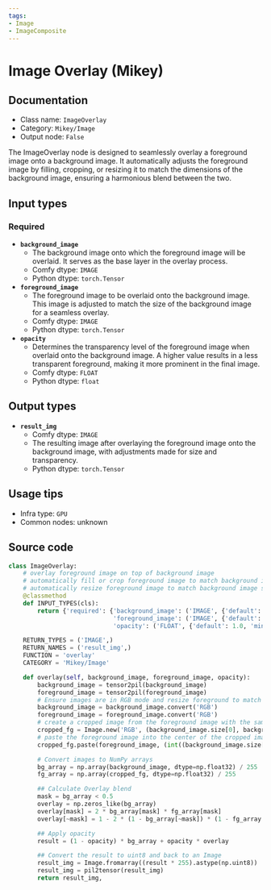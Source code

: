 ```yaml
---
tags:
- Image
- ImageComposite
---
```


# Image Overlay (Mikey)
## Documentation
- Class name: `ImageOverlay`
- Category: `Mikey/Image`
- Output node: `False`

The ImageOverlay node is designed to seamlessly overlay a foreground image onto a background image. It automatically adjusts the foreground image by filling, cropping, or resizing it to match the dimensions of the background image, ensuring a harmonious blend between the two.
## Input types
### Required
- **`background_image`**
    - The background image onto which the foreground image will be overlaid. It serves as the base layer in the overlay process.
    - Comfy dtype: `IMAGE`
    - Python dtype: `torch.Tensor`
- **`foreground_image`**
    - The foreground image to be overlaid onto the background image. This image is adjusted to match the size of the background image for a seamless overlay.
    - Comfy dtype: `IMAGE`
    - Python dtype: `torch.Tensor`
- **`opacity`**
    - Determines the transparency level of the foreground image when overlaid onto the background image. A higher value results in a less transparent foreground, making it more prominent in the final image.
    - Comfy dtype: `FLOAT`
    - Python dtype: `float`
## Output types
- **`result_img`**
    - Comfy dtype: `IMAGE`
    - The resulting image after overlaying the foreground image onto the background image, with adjustments made for size and transparency.
    - Python dtype: `torch.Tensor`
## Usage tips
- Infra type: `GPU`
- Common nodes: unknown


## Source code
```python
class ImageOverlay:
    # overlay foreground image on top of background image
    # automatically fill or crop foreground image to match background image size
    # automatically resize foreground image to match background image size
    @classmethod
    def INPUT_TYPES(cls):
        return {'required': {'background_image': ('IMAGE', {'default': None}),
                             'foreground_image': ('IMAGE', {'default': None}),
                             'opacity': ('FLOAT', {'default': 1.0, 'min': 0.0, 'max': 1.0, 'step': 0.01})}}

    RETURN_TYPES = ('IMAGE',)
    RETURN_NAMES = ('result_img',)
    FUNCTION = 'overlay'
    CATEGORY = 'Mikey/Image'

    def overlay(self, background_image, foreground_image, opacity):
        background_image = tensor2pil(background_image)
        foreground_image = tensor2pil(foreground_image)
        # Ensure images are in RGB mode and resize foreground to match background
        background_image = background_image.convert('RGB')
        foreground_image = foreground_image.convert('RGB')
        # create a cropped image from the foreground image with the same dimensions as the background image
        cropped_fg = Image.new('RGB', (background_image.size[0], background_image.size[1]))
        # paste the foreground image into the center of the cropped image
        cropped_fg.paste(foreground_image, (int((background_image.size[0] - foreground_image.size[0]) / 2), int((background_image.size[1] - foreground_image.size[1]) / 2)))

        # Convert images to NumPy arrays
        bg_array = np.array(background_image, dtype=np.float32) / 255
        fg_array = np.array(cropped_fg, dtype=np.float32) / 255

        ## Calculate Overlay blend
        mask = bg_array < 0.5
        overlay = np.zeros_like(bg_array)
        overlay[mask] = 2 * bg_array[mask] * fg_array[mask]
        overlay[~mask] = 1 - 2 * (1 - bg_array[~mask]) * (1 - fg_array[~mask])

        ## Apply opacity
        result = (1 - opacity) * bg_array + opacity * overlay

        ## Convert the result to uint8 and back to an Image
        result_img = Image.fromarray((result * 255).astype(np.uint8))
        result_img = pil2tensor(result_img)
        return result_img,

```
